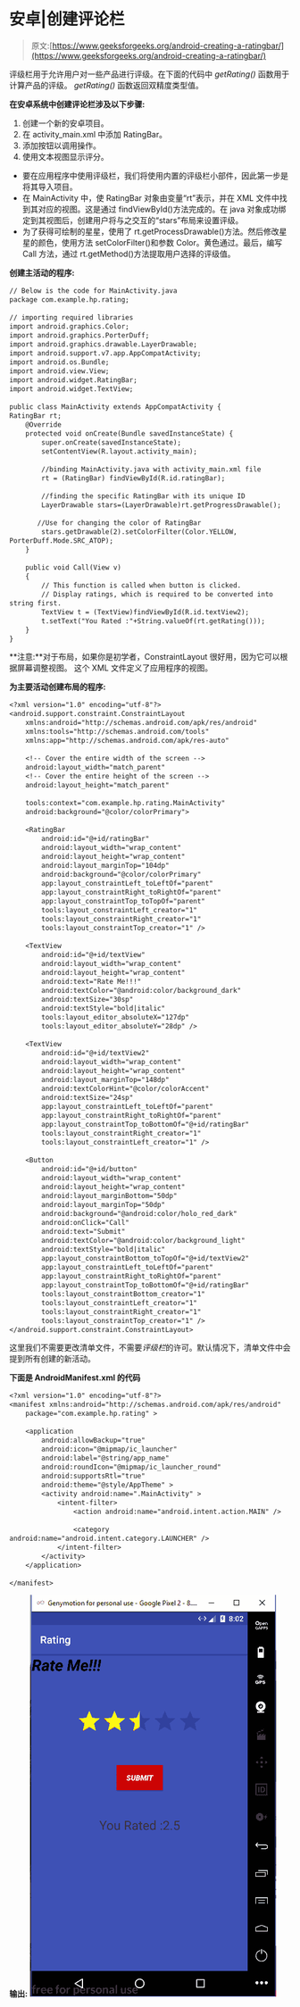 # 安卓|创建评论栏

> 原文:[https://www.geeksforgeeks.org/android-creating-a-ratingbar/](https://www.geeksforgeeks.org/android-creating-a-ratingbar/)

评级栏用于允许用户对一些产品进行评级。在下面的代码中 *getRating()* 函数用于计算产品的评级。 *getRating()* 函数返回双精度类型值。

**在安卓系统中创建评论栏涉及以下步骤:**

1.  创建一个新的安卓项目。
2.  在 activity_main.xml 中添加 RatingBar。
3.  添加按钮以调用操作。
4.  使用文本视图显示评分。

*   要在应用程序中使用评级栏，我们将使用内置的评级栏小部件，因此第一步是将其导入项目。
*   在 MainActivity 中，使 RatingBar 对象由变量“rt”表示，并在 XML 文件中找到其对应的视图。这是通过 findViewById()方法完成的。在 java 对象成功绑定到其视图后，创建用户将与之交互的“stars”布局来设置评级。
*   为了获得可绘制的星星，使用了 rt.getProcessDrawable()方法。然后修改星星的颜色，使用方法 setColorFilter()和参数 Color。黄色通过。最后，编写 Call 方法，通过 rt.getMethod()方法提取用户选择的评级值。

**创建主活动的程序:**

```
// Below is the code for MainActivity.java
package com.example.hp.rating;

// importing required libraries
import android.graphics.Color;
import android.graphics.PorterDuff;
import android.graphics.drawable.LayerDrawable;
import android.support.v7.app.AppCompatActivity;
import android.os.Bundle;
import android.view.View;
import android.widget.RatingBar;
import android.widget.TextView;

public class MainActivity extends AppCompatActivity {
RatingBar rt;
    @Override
    protected void onCreate(Bundle savedInstanceState) {
        super.onCreate(savedInstanceState);
        setContentView(R.layout.activity_main);

        //binding MainActivity.java with activity_main.xml file
        rt = (RatingBar) findViewById(R.id.ratingBar);

        //finding the specific RatingBar with its unique ID
        LayerDrawable stars=(LayerDrawable)rt.getProgressDrawable();

       //Use for changing the color of RatingBar
        stars.getDrawable(2).setColorFilter(Color.YELLOW, PorterDuff.Mode.SRC_ATOP);
    }

    public void Call(View v)  
    {
        // This function is called when button is clicked.
        // Display ratings, which is required to be converted into string first.
        TextView t = (TextView)findViewById(R.id.textView2);
        t.setText("You Rated :"+String.valueOf(rt.getRating()));
    }
}
```

**注意:**对于布局，如果你是初学者，ConstraintLayout 很好用，因为它可以根据屏幕调整视图。
这个 XML 文件定义了应用程序的视图。

**为主要活动创建布局的程序:**

```
<?xml version="1.0" encoding="utf-8"?>
<android.support.constraint.ConstraintLayout
    xmlns:android="http://schemas.android.com/apk/res/android"
    xmlns:tools="http://schemas.android.com/tools"
    xmlns:app="http://schemas.android.com/apk/res-auto"

    <!-- Cover the entire width of the screen -->
    android:layout_width="match_parent"
    <!-- Cover the entire height of the screen -->
    android:layout_height="match_parent"  

    tools:context="com.example.hp.rating.MainActivity"
    android:background="@color/colorPrimary">

    <RatingBar
        android:id="@+id/ratingBar"
        android:layout_width="wrap_content"
        android:layout_height="wrap_content"
        android:layout_marginTop="104dp"
        android:background="@color/colorPrimary"
        app:layout_constraintLeft_toLeftOf="parent"
        app:layout_constraintRight_toRightOf="parent"
        app:layout_constraintTop_toTopOf="parent"
        tools:layout_constraintLeft_creator="1"
        tools:layout_constraintRight_creator="1"
        tools:layout_constraintTop_creator="1" />

    <TextView
        android:id="@+id/textView"
        android:layout_width="wrap_content"
        android:layout_height="wrap_content"
        android:text="Rate Me!!!"
        android:textColor="@android:color/background_dark"
        android:textSize="30sp"
        android:textStyle="bold|italic"
        tools:layout_editor_absoluteX="127dp"
        tools:layout_editor_absoluteY="28dp" />

    <TextView
        android:id="@+id/textView2"
        android:layout_width="wrap_content"
        android:layout_height="wrap_content"
        android:layout_marginTop="148dp"
        android:textColorHint="@color/colorAccent"
        android:textSize="24sp"
        app:layout_constraintLeft_toLeftOf="parent"
        app:layout_constraintRight_toRightOf="parent"
        app:layout_constraintTop_toBottomOf="@+id/ratingBar"
        tools:layout_constraintRight_creator="1"
        tools:layout_constraintLeft_creator="1" />

    <Button
        android:id="@+id/button"
        android:layout_width="wrap_content"
        android:layout_height="wrap_content"
        android:layout_marginBottom="50dp"
        android:layout_marginTop="50dp"
        android:background="@android:color/holo_red_dark"
        android:onClick="Call"
        android:text="Submit"
        android:textColor="@android:color/background_light"
        android:textStyle="bold|italic"
        app:layout_constraintBottom_toTopOf="@+id/textView2"
        app:layout_constraintLeft_toLeftOf="parent"
        app:layout_constraintRight_toRightOf="parent"
        app:layout_constraintTop_toBottomOf="@+id/ratingBar"
        tools:layout_constraintBottom_creator="1"
        tools:layout_constraintLeft_creator="1"
        tools:layout_constraintRight_creator="1"
        tools:layout_constraintTop_creator="1" />
</android.support.constraint.ConstraintLayout>
```

这里我们不需要更改清单文件，不需要*评级栏*的许可。默认情况下，清单文件中会提到所有创建的新活动。

**下面是 AndroidManifest.xml 的代码**

```
<?xml version="1.0" encoding="utf-8"?>
<manifest xmlns:android="http://schemas.android.com/apk/res/android"
    package="com.example.hp.rating" >

    <application
        android:allowBackup="true"
        android:icon="@mipmap/ic_launcher"
        android:label="@string/app_name"
        android:roundIcon="@mipmap/ic_launcher_round"
        android:supportsRtl="true"
        android:theme="@style/AppTheme" >
        <activity android:name=".MainActivity" >
            <intent-filter>
                <action android:name="android.intent.action.MAIN" />

                <category android:name="android.intent.category.LAUNCHER" />
            </intent-filter>
        </activity>
    </application>

</manifest>
```

**输出:**
![](img/aeca70aee7809089eb32cde0c5425a5e.png)
